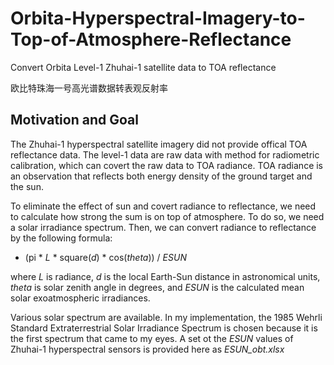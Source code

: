 # Orbita-Hyperspectral-Imagery-to-Top-of-Atmosphere-Reflectance
Convert Orbita Level-1 Zhuhai-1 satellite data to TOA reflectance

欧比特珠海一号高光谱数据转表观反射率



## Motivation and Goal

The Zhuhai-1 hyperspectral satellite imagery did not provide offical TOA reflectance data. 
The level-1 data are raw data with method for radiometric calibration, which can covert the raw data to TOA radiance. 
TOA radiance is an observation that reflects both energy density of the ground target and the sun. 

To eliminate the effect of sun and covert radiance to reflectance, we need to calculate how strong the sum is on top of atmosphere. 
To do so, we need a solar irradiance spectrum. Then, we can convert radiance to reflectance by the following formula:

- (pi * *L* * square(*d*) * cos(*theta*)) / *ESUN*

where *L* is radiance, *d* is the local Earth-Sun distance in astronomical units, *theta* is solar zenith angle in degrees, and *ESUN* is the calculated mean solar exoatmospheric irradiances.

Various solar spectrum are available. In my implementation, the 1985 Wehrli Standard Extraterrestrial Solar Irradiance Spectrum is chosen because it is the first spectrum that came to my eyes. A set ot the *ESUN* values of Zhuhai-1 hyperspectral sensors is provided here as *ESUN_obt.xlsx*

